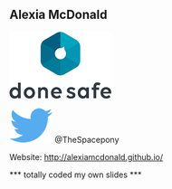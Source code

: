 ## Alexia McDonald

![donesafe](images/donesafe_logo_signup.png)

![twitter](images/twitter_bird.svg.png)
@TheSpacepony

Website: http://alexiamcdonald.github.io/

*** totally coded my own slides ***
